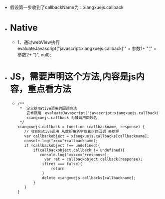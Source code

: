 - 假设第一步收到了callbackName为：xiangxuejs.callback
- # Native
	- 1、通过webView执行 evaluateJavascript("javascript:xiangxuejs.callback('" + 参数1+ "'," + 参数2+ ")", null);
- # JS，需要声明这个方法,内容是js内容，重点看方法
	- ```html
	  /**
	   *  定义给Native调用的回调方法
	      安卓调用：evaluateJavascript("javascript:xiangxuejs.callback('" + callbackname + "'," + response + ")", null);
	      xiangxuejs.callback 为被调用函数名
	   */
	  xiangxuejs.callback = function (callbackname, response) {
	     // 收到Native调用 从数组按名字取真正的回调 去处理
	     var callbackobject = xiangxuejs.callbacks[callbackname];
	     console.log("xxxx"+callbackname);
	     if (callbackobject !== undefined){
	         if(callbackobject.callback != undefined){
	            console.log("xxxxxx"+response);
	              var ret = callbackobject.callback(response);
	             if(ret === false){
	                 return
	             }
	             delete xiangxuejs.callbacks[callbackname];
	         }
	     }
	  }
	  ```
